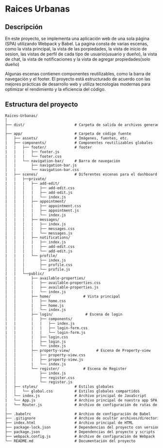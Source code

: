 # Raices Urbanas

## Descripción

En este proyecto, se implementa una aplicación web de una sola página (SPA) utilizando Webpack y Babel. La pagina consta de varias escenas, como la vista principal, la vista de las porpiedades, la vista de inicio de sesion, las vistas de perfil de cada tipo de usuario(usuario y dueño), la vista de chat, la vista de notificaciones y la vista de agregar propiedades(solo dueño) 

Algunas escenas contienen componentes reutilizables, como la barra de navegación y el footer. El proyecto está estructurado de acuerdo con las mejores prácticas de desarrollo web y utiliza tecnologías modernas para optimizar el rendimiento y la eficiencia del código.

## Estructura del proyecto
```txt
Raices-Urbanas/
│
├── dist/                       # Carpeta de salida de archivos generados por Webpack
│
├── app/                        # Carpeta de código fuente
│   ├── assets/                 # Imágenes, fuentes, etc.
│   ├── components/             # Componentes reutilizables globales
|   |   ├── footer/             # footer
|   |   |   ├── footer.js
|   |   |   └── footer.css
│   |   └── navigation-bar/     # Barra de navegación
│   |       ├── navigation-bar.js
│   |       └── navigation-bar.css
|   ├── scenes/                 # Diferentes escenas para el dashboard
|   |   ├──private/
|   |   |   ├── add-edit/
│   │   │   |   ├── add-edit.css
│   │   │   |   ├── add-edit.js
│   │   │   |   └── index.js
|   |   |   ├── appointment/
│   │   │   |   ├── appointment.css
│   │   │   |   ├── appointment.js
│   │   │   |   └── index.js
|   |   |   ├── messages/
│   │   │   |   ├── index.js
│   │   │   |   ├── messages.css
│   │   │   |   └── messages.js
|   |   |   ├── notifications/
│   │   │   |   ├── index.js
│   │   │   |   ├── add-edit.css
│   │   │   |   └── add-edit.js
|   |   |   └── profile/
│   │   │       ├── index.js
│   │   │       ├── profile.css
│   │   │       └── profile.js
|   |   └──public/
|   |       ├── available-properties/
│   │       |   ├── available-properties.css
│   │       |   ├── available-properties.js
│   │       |   └── index.js
│   │       ├── home/               # Vista principal
│   │       |   ├── home.css
│   │       |   ├── home.js
│   │       |   └── index.js
│   │       ├── login/               # Escena de login
│   │       |   ├── components/
|   |       |   |   ├── index.js
|   |       |   |   ├── login-form.css
|   |       |   |   └── login-form.js
│   │       |   ├── login.css
│   │       |   ├── login.js
│   │       |   └── index.js
│   │       ├── property-view/            # Escena de Property-view
│   │       |   ├── property-view.css
│   │       |   ├── property-view.js
│   │       |   └── index.js
│   │       └── register/           # Escena de Register
│   │           ├── index.js
│   │           ├── register.css
│   │           └── register.js
│   ├── styles/                 # Estilos globales
│   │   └── global.css          # Estilos globales compartidos
│   └── index.js                # Archivo principal de JavaScript
|   └── App.js                  # Archivo principal de nuestra app SPA
|   └── Router.js               # Archivo de configuración de rutas de nuestra app SPA
│
├── .babelrc                    # Archivo de configuración de Babel
├── .gitignore                  # Archivo de ocultar archivos/directorios a Git
├── index.html                  # Archivo principal de HTML
├── package-lock.json           # Dependencias del proyecto con versiones exactas
├── package.json                # Dependencias del proyecto y scripts
├── webpack.config.js           # Archivo de configuración de Webpack
└── README.md                   # Documentación del proyecto
```
